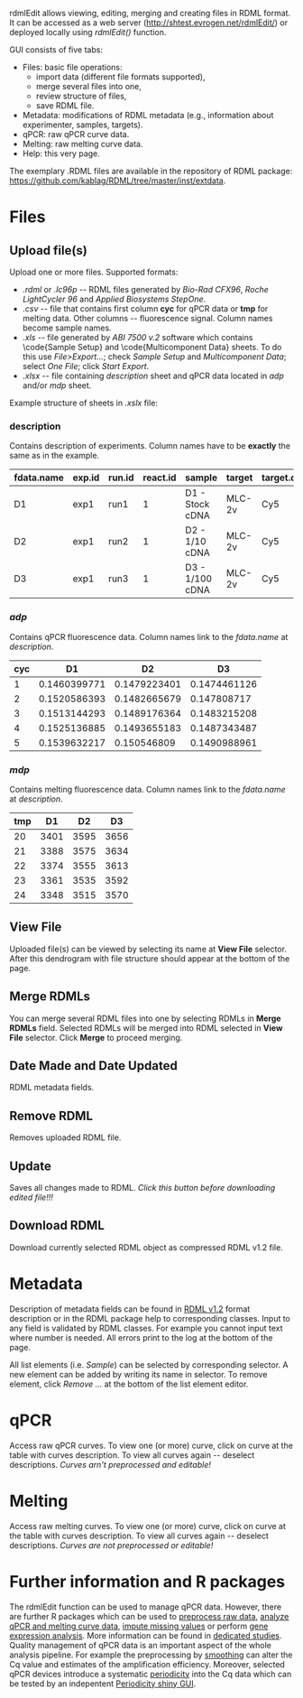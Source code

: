 rdmlEdit allows viewing, editing, merging and creating files in RDML format. It can be accessed as a web server (http://shtest.evrogen.net/rdmlEdit/) or deployed locally using *rdmlEdit()* function.

GUI consists of five tabs:

* Files: basic file operations: 
    * import data (different file formats supported),
    * merge several files into one,
    * review structure of files,
    * save RDML file.
* Metadata: modifications of RDML metadata (e.g., information about experimenter, samples, targets).
* qPCR: raw qPCR curve data.
* Melting: raw melting curve data.
* Help: this very page.

The exemplary .RDML files are available in the repository of RDML package: https://github.com/kablag/RDML/tree/master/inst/extdata.


# Files
## Upload file(s)
Upload one or more files. Supported formats:

* *.rdml* or *.lc96p* -- RDML files generated by *Bio-Rad CFX96*, *Roche LightCycler 96* and *Applied Biosystems StepOne*.
* *.csv* -- file that contains first column **cyc** for qPCR data or **tmp** for melting data. Other columns -- fluorescence signal. Column names become sample names.
* *.xls* -- file generated by *ABI 7500 v.2* software which contains \code{Sample Setup} and \code{Multicomponent Data} sheets. To do this use *File>Export...*; check *Sample Setup* and *Multicomponent Data*; select *One File*; click *Start Export*.
* *.xlsx* -- file containing *description* sheet and qPCR data located in *adp* and/or *mdp* sheet. 

Example structure of sheets in *.xslx* file:

### description
Contains description of experiments. Column names have to be **exactly** the same as in the example.

| fdata.name | exp.id | run.id | react.id | sample          | target | target.dyeId |
|------------|--------|--------|----------|-----------------|--------|--------------|
| D1         | exp1   | run1   | 1        | D1 - Stock cDNA | MLC-2v | Cy5          |
| D2         | exp1   | run2   | 1        | D2 - 1/10 cDNA  | MLC-2v | Cy5          |
| D3         | exp1   | run3   | 1        | D3 - 1/100 cDNA | MLC-2v | Cy5          |


### *adp*
Contains qPCR fluorescence data. Column names link to the *fdata.name* at *description*.

| cyc | D1           | D2           | D3           |
|-----|--------------|--------------|--------------|
| 1   | 0.1460399771 | 0.1479223401 | 0.1474461126 |
| 2   | 0.1520586393 | 0.1482665679 | 0.147808717  |
| 3   | 0.1513144293 | 0.1489176364 | 0.1483215208 |
| 4   | 0.1525136885 | 0.1493655183 | 0.1487343487 |
| 5   | 0.1539632217 | 0.150546809  | 0.1490988961 |

  
### *mdp*
Contains melting fluorescence data. Column names link to the *fdata.name* at *description*.

| tmp | D1   | D2   | D3   |
|-----|------|------|------|
| 20  | 3401 | 3595 | 3656 |
| 21  | 3388 | 3575 | 3634 |
| 22  | 3374 | 3555 | 3613 |
| 23  | 3361 | 3535 | 3592 |
| 24  | 3348 | 3515 | 3570 |

## View File
Uploaded file(s) can be viewed by selecting its name at **View File** selector. After this dendrogram with file structure should appear at the bottom of the page.

## Merge RDMLs
You can merge several RDML files into one by selecting RDMLs in **Merge RDMLs** field. Selected RDMLs will be merged into RDML selected in **View File** selector. Click **Merge** to proceed merging.

## Date Made and Date Updated
RDML metadata fields.

## Remove RDML
Removes uploaded RDML file.

## Update
Saves all changes made to RDML. *Click this button before downloading edited file!!!*

## Download RDML
Download currently selected RDML object as compressed RDML v1.2 file.

# Metadata
Description of metadata fields can be found in [RDML v1.2](http://rdml.org/files.php) format description or in the RDML package help to corresponding classes. Input to any field is validated by RDML classes. For example you cannot input text where number is needed. All errors print to the log at the bottom of the page.

All list elements (i.e. *Sample*) can be selected by corresponding selector. A new element can be added by writing its name in selector. To remove element, click *Remove ...* at the bottom of the list element editor.

# qPCR
Access raw qPCR curves. To view one (or more) curve, click on curve at the table with curves description. To view all curves again -- deselect descriptions. *Curves arn't preprocessed and editable!*

# Melting
Access raw melting curves. To view one (or more) curve, click on curve at the table with curves description. To view all curves again -- deselect descriptions. *Curves are not preprocessed or editable!*

# Further information and R packages
The rdmlEdit function can be used to manage qPCR data. However, there are further R packages which can be used to [preprocess raw data](http://bioinformatics.oxfordjournals.org/content/31/17/2900.abstract?sid=4ffb7460-48ba-4d30-ac07-edf378d5fa2a), [analyze qPCR and melting curve data](http://bioinformatics.oxfordjournals.org/content/24/13/1549.abstract?sid=8fd4cf5d-1eea-4139-8ee7-038684a4f561), [impute missing values](http://bioinformatics.oxfordjournals.org/content/30/16/2310.full) or perform [gene expression analysis](http://bioinformatics.oxfordjournals.org/content/30/17/2494.abstract?sid=1515517d-e09e-4631-8816-f74afb6f0cdd). More information can be found in [dedicated studies](https://journal.r-project.org/archive/2015-1/rodiger-burdukiewicz-blagodatskikh-etal.pdf). Quality management of qPCR data is an important aspect of the whole analysis pipeline. For example the preprocessing by [smoothing](http://clinchem.aaccjnls.org/content/61/2/379) can alter the Cq value and estimates of the amplification efficiency. Moreover, selected qPCR devices introduce a systematic [periodicity](http://www.nature.com/articles/srep38951) into the Cq data which can be tested by an indepentent [Periodicity shiny GUI](http://www.smorfland.uni.wroc.pl/shiny/period_app/). 
